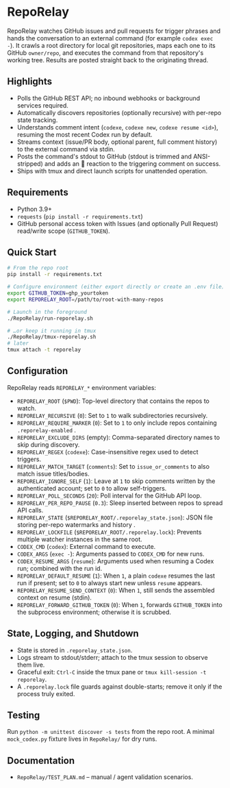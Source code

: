 # RepoRelay

RepoRelay watches GitHub issues and pull requests for trigger phrases and hands the conversation to an external command (for example `codex exec -`). It crawls a root directory for local git repositories, maps each one to its GitHub `owner/repo`, and executes the command from that repository's working tree. Results are posted straight back to the originating thread.

## Highlights
- Polls the GitHub REST API; no inbound webhooks or background services required.
- Automatically discovers repositories (optionally recursive) with per-repo state tracking.
- Understands comment intent (`codexe`, `codexe new`, `codexe resume <id>`), resuming the most recent Codex run by default.
- Streams context (issue/PR body, optional parent, full comment history) to the external command via stdin.
- Posts the command's stdout to GitHub (stdout is trimmed and ANSI-stripped) and adds an 👀 reaction to the triggering comment on success.
- Ships with tmux and direct launch scripts for unattended operation.

## Requirements
- Python 3.9+
- `requests` (`pip install -r requirements.txt`)
- GitHub personal access token with Issues (and optionally Pull Request) read/write scope (`GITHUB_TOKEN`).

## Quick Start
```bash
# From the repo root
pip install -r requirements.txt

# Configure environment (either export directly or create an .env file)
export GITHUB_TOKEN=ghp_yourtoken
export REPORELAY_ROOT=/path/to/root-with-many-repos

# Launch in the foreground
./RepoRelay/run-reporelay.sh

# …or keep it running in tmux
./RepoRelay/tmux-reporelay.sh
# later
tmux attach -t reporelay
```

## Configuration
RepoRelay reads `REPORELAY_*` environment variables:
- `REPORELAY_ROOT` (`$PWD`): Top-level directory that contains the repos to watch.
- `REPORELAY_RECURSIVE` (`0`): Set to `1` to walk subdirectories recursively.
- `REPORELAY_REQUIRE_MARKER` (`0`): Set to `1` to only include repos containing `.reporelay-enabled` .
- `REPORELAY_EXCLUDE_DIRS` (empty): Comma-separated directory names to skip during discovery.
- `REPORELAY_REGEX` (`codexe`): Case-insensitive regex used to detect triggers.
- `REPORELAY_MATCH_TARGET` (`comments`): Set to `issue_or_comments` to also match issue titles/bodies.
- `REPORELAY_IGNORE_SELF` (`1`): Leave at `1` to skip comments written by the authenticated account; set to `0` to allow self-triggers.
- `REPORELAY_POLL_SECONDS` (`20`): Poll interval for the GitHub API loop.
- `REPORELAY_PER_REPO_PAUSE` (`0.3`): Sleep inserted between repos to spread API calls.
- `REPORELAY_STATE` (`$REPORELAY_ROOT/.reporelay_state.json`): JSON file storing per-repo watermarks and history .
- `REPORELAY_LOCKFILE` (`$REPORELAY_ROOT/.reporelay.lock`): Prevents multiple watcher instances in the same root.
- `CODEX_CMD` (`codex`): External command to execute.
- `CODEX_ARGS` (`exec -`): Arguments passed to `CODEX_CMD` for new runs.
- `CODEX_RESUME_ARGS` (`resume`): Arguments used when resuming a Codex run; combined with the run id.
- `REPORELAY_DEFAULT_RESUME` (`1`): When `1`, a plain `codexe` resumes the last run if present; set to `0` to always start new unless `resume` appears.
- `REPORELAY_RESUME_SEND_CONTEXT` (`0`): When `1`, still sends the assembled context on resume (stdin).
- `REPORELAY_FORWARD_GITHUB_TOKEN` (`0`): When `1`, forwards `GITHUB_TOKEN` into the subprocess environment; otherwise it is scrubbed.

## State, Logging, and Shutdown
- State is stored in `.reporelay_state.json`.
- Logs stream to stdout/stderr; attach to the tmux session to observe them live.
- Graceful exit: `Ctrl-C` inside the tmux pane or `tmux kill-session -t reporelay`.
- A `.reporelay.lock` file guards against double-starts; remove it only if the process truly exited.

## Testing
Run `python -m unittest discover -s tests` from the repo root. A minimal `mock_codex.py` fixture lives in `RepoRelay/` for dry runs.

## Documentation
- `RepoRelay/TEST_PLAN.md` – manual / agent validation scenarios.

